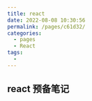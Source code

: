 ```yaml
---
title: react
date: 2022-08-08 10:30:56
permalink: /pages/c61d32/
categories:
  - pages
  - React
tags:
  - 
---
```

## react 预备笔记